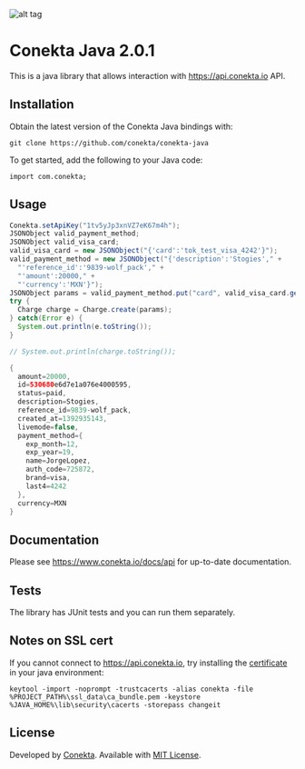 ![alt tag](https://raw.github.com/conekta/conekta-java/master/readme_files/cover.png)

# Conekta Java 2.0.1

This is a java library that allows interaction with https://api.conekta.io API.

## Installation

Obtain the latest version of the Conekta Java bindings with:

    git clone https://github.com/conekta/conekta-java

To get started, add the following to your Java code:

    import com.conekta;

## Usage
```java    
Conekta.setApiKey("1tv5yJp3xnVZ7eK67m4h");
JSONObject valid_payment_method;
JSONObject valid_visa_card;
valid_visa_card = new JSONObject("{'card':'tok_test_visa_4242'}");
valid_payment_method = new JSONObject("{'description':'Stogies'," +
  "'reference_id':'9839-wolf_pack'," +
  "'amount':20000," +
  "'currency':'MXN'}");
JSONObject params = valid_payment_method.put("card", valid_visa_card.get("card"));
try {
  Charge charge = Charge.create(params);
} catch(Error e) {
  System.out.println(e.toString());
}

// System.out.println(charge.toString());

{
  amount=20000,
  id=530680e6d7e1a076e4000595,
  status=paid,
  description=Stogies,
  reference_id=9839-wolf_pack,
  created_at=1392935143,
  livemode=false,
  payment_method={
    exp_month=12,
    exp_year=19,
    name=JorgeLopez,
    auth_code=725872,
    brand=visa,
    last4=4242
  },
  currency=MXN
}
```

## Documentation

Please see https://www.conekta.io/docs/api for up-to-date documentation.

## Tests

The library has JUnit tests and you can run them separately.


## Notes on SSL cert

If you cannot connect to https://api.conekta.io, try installing the [certificate](https://github.com/conekta/conekta-java/blob/master/ssl_data/ca_bundle.pem) in your java environment:
```
keytool -import -noprompt -trustcacerts -alias conekta -file %PROJECT_PATH%\ssl_data\ca_bundle.pem -keystore %JAVA_HOME%\lib\security\cacerts -storepass changeit
```

License
-------
Developed by [Conekta](https://www.conekta.io). Available with [MIT License](LICENSE).
